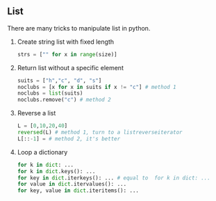 
## List

There are many tricks to manipulate list in python.

1. Create string list with fixed length 

    ```py
    strs = ["" for x in range(size)]
    ```

2. Return list without a specific element
    
    ```py
    suits = ["h","c", "d", "s"]
    noclubs = [x for x in suits if x != "c"] # method 1    
    noclubs = list(suits)
    noclubs.remove("c") # method 2
    ```

3. Reverse a list
    
    ```py
    L = [0,10,20,40]
    reversed(L) # method 1, turn to a listreverseiterator
    L[::-1] = # method 2, it's better
    ```

4. Loop a dictionary

    ```py
    for k in dict: ...
    for k in dict.keys(): ...
    for key in dict.iterkeys(): ... # equal to  for k in dict: ...
    for value in dict.itervalues(): ...
    for key, value in dict.iteritems(): ...
    ```
